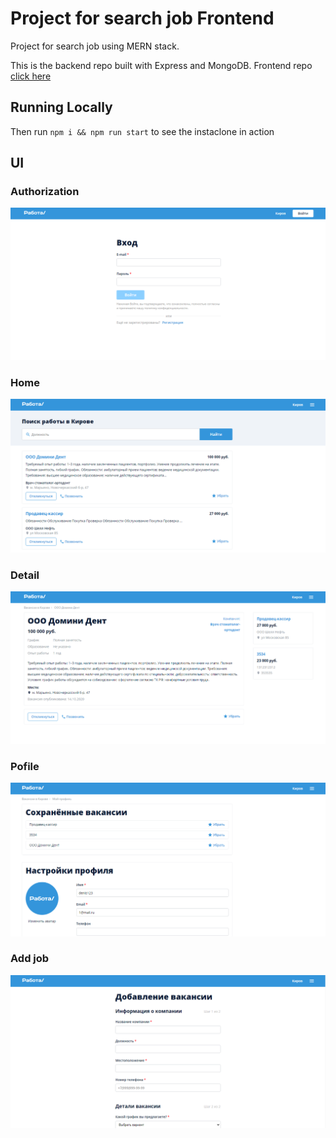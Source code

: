 # Project for search job Frontend

Project for search job using MERN stack.

This is the backend repo built with Express and MongoDB. Frontend repo [click here](https://github.com/hardsmile98/job-frontend)

## Running Locally

Then run <code>npm i && npm run start</code> to see the instaclone in action

## UI

### Аuthorization

![Аuthorization](screenshots/auth.png)

### Home

![Home](screenshots/home.png)

### Detail

![Detail](screenshots/detail.png)

### Pofile

![Pofile](screenshots/profile.png)

### Add job

![Add job](screenshots/add_job.png)
